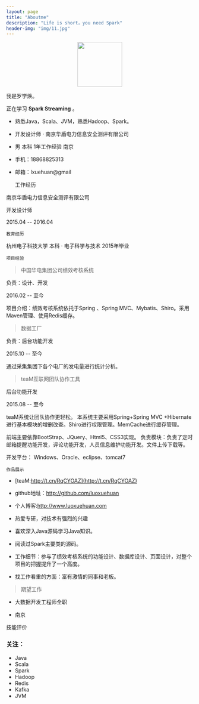 ```yaml
---
layout: page
title: "Aboutme"
description: "Life is short，you need Spark"
header-img: "img/11.jpg"
---
```



<center>
    <p><img src="http://img.blog.csdn.net/20160422150216341" width="120" align="center"></p>
</center>

我是罗学焕。

正在学习 **Spark Streaming** 。

- 熟悉Java，Scala、JVM，熟悉Hadoop、Spark。

- 开发设计师 · 南京华盾电力信息安全测评有限公司

- 男   本科  1年工作经验   南京

- 手机：18868825313   

- 邮箱：lxuehuan@gmail


	工作经历

南京华盾电力信息安全测评有限公司

开发设计师

2015.04 -- 2016.04

	教育经历

杭州电子科技大学
本科 · 电子科学与技术
2015年毕业

	项目经验

>中国华电集团公司绩效考核系统

负责：设计、开发

2016.02 -- 至今

项目介绍：绩效考核系统依托于Spring 、Spring MVC、Mybatis、Shiro。采用Maven管理、使用Redis缓存。

>数据工厂


负责：后台功能开发

2015.10 -- 至今

通过采集集团下各个电厂的发电量进行统计分析。

>teaM互联网团队协作工具

后台功能开发

2015.08 -- 至今

teaM系统让团队协作更轻松。
本系统主要采用Spring+Spring MVC +Hibernate进行基本模块的增删改查。Shiro进行权限管理。MemCache进行缓存管理。

前端主要依靠BootStrap、JQuery、Html5、CSS3实现。
负责模块：负责了定时邮箱提醒功能开发，评论功能开发，人员信息维护功能开发。文件上传下载等。

开发平台： Windows、Oracle、eclipse、tomcat7


	作品展示

- [teaM:http://t.cn/RqCYOAZ](http://t.cn/RqCYOAZ)
 
- github地址：http://github.com/luoxuehuan
 
- 个人博客:http://www.luoxuehuan.com


- 热爱专研，对技术有强烈的兴趣
- 喜欢深入Java源码学习Java知识。

- 阅读过Spark主要类的源码。

- 工作细节：参与了绩效考核系统的功能设计、数据库设计、页面设计，对整个项目的把握提升了一个高度。

- 找工作看重的方面：富有激情的同事和老板。

>期望工作

- 大数据开发工程师全职

- 南京


技能评价

### 关注：

- Java
- Scala
- Spark
- Hadoop
- Redis
- Kafka
- JVM









